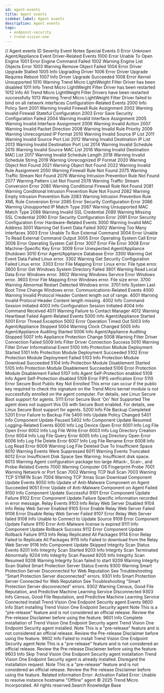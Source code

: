 ```yaml
---
id: agent-events
title: Agent events
sidebar_label: Agent events
description: Agent events
tags:
  - endpoint-security
  - trend-vision-one
---
```


/*<![CDATA[*/ $('#title').html($('meta[name=map-description]').attr('content')); /*]]>*/ Agent events ID Severity Event Notes Special Events 0 Error Unknown Agent/Appliance Event Driver-Related Events 1000 Error Unable To Open Engine 1001 Error Engine Command Failed 1002 Warning Engine List Objects Error 1003 Warning Remove Object Failed 1004 Error Driver Upgrade Stalled 1005 Info Upgrading Driver 1006 Error Driver Upgrade Requires Reboot 1007 Info Driver Upgrade Succeeded 1008 Error Kernel Unsupported 1010 Warning Trend Micro LightWeight Filter Driver has been disabled 1011 Info Trend Micro LightWeight Filter Driver has been restarted 1012 Info All Trend Micro LightWeight Filter Drivers have been restarted successfully 1013 Warning Trend Micro LightWeight Filter Driver failed to bind on all network interfaces Configuration-Related Events 2000 Info Policy Sent 2001 Warning Invalid Firewall Rule Assignment 2002 Warning Invalid Firewall Stateful Configuration 2003 Error Save Security Configuration Failed 2004 Warning Invalid Interface Assignment 2005 Warning Invalid Interface Assignment 2006 Warning Invalid Action 2007 Warning Invalid Packet Direction 2008 Warning Invalid Rule Priority 2009 Warning Unrecognized IP Format 2010 Warning Invalid Source IP List 2011 Warning Invalid Source Port List 2012 Warning Invalid Destination IP List 2013 Warning Invalid Destination Port List 2014 Warning Invalid Schedule 2015 Warning Invalid Source MAC List 2016 Warning Invalid Destination MAC List 2017 Warning Invalid Schedule Length 2018 Warning Invalid Schedule String 2019 Warning Unrecognized IP Format 2020 Warning Object Not Found 2021 Warning Object Not Found 2022 Warning Invalid Rule Assignment 2050 Warning Firewall Rule Not Found 2075 Warning Traffic Stream Not Found 2076 Warning Intrusion Prevention Rule Not Found 2077 Warning Pattern List Not Found 2078 Warning Traffic Stream Conversion Error 2080 Warning Conditional Firewall Rule Not Found 2081 Warning Conditional Intrusion Prevention Rule Not Found 2082 Warning Empty Intrusion Prevention Rule 2083 Warning Intrusion Prevention Rule XML Rule Conversion Error 2085 Error Security Configuration Error 2086 Warning Unsupported IP Match Type 2087 Warning Unsupported MAC Match Type 2088 Warning Invalid SSL Credential 2089 Warning Missing SSL Credential 2090 Error Security Configuration Error 2091 Error Security Configuration Error Hardware-Related Events 3000 Warning Invalid MAC Address 3001 Warning Get Event Data Failed 3002 Warning Too Many Interfaces 3003 Error Unable To Run External Command 3004 Error Unable To Read External Command Output 3005 Error Operating System Call Error 3006 Error Operating System Call Error 3007 Error File Error 3008 Error Machine-Specific Key Error 3009 Error Unexpected Agent/Appliance Shutdown 3010 Error Agent/Appliance Database Error 3300 Warning Get Event Data Failed Linux error. 3302 Warning Get Security Configuration Failed Linux error. 3303 Error File Mapping Error Linux error. File type error. 3600 Error Get Windows System Directory Failed 3601 Warning Read Local Data Error Windows error. 3602 Warning Windows Service Error Windows error. 3603 Error File Mapping Error Windows error. File size error. 3700 Warning Abnormal Restart Detected Windows error. 3701 Info System Last Boot Time Change Windows error. Communications-Related Events 4000 Warning Invalid Protocol Header Content length out of range. 4001 Warning Invalid Protocol Header Content length missing. 4002 Info Command Session Initiated 4003 Info Configuration Session Initiated 4004 Info Command Received 4011 Warning Failure to Contact Manager 4012 Warning Heartbeat Failed Agent-Related Events 5000 Info Agent/Appliance Started 5001 Error Thread Exception 5002 Error Operation Timed Out 5003 Info Agent/Appliance Stopped 5004 Warning Clock Changed 5005 Info Agent/Appliance Auditing Started 5006 Info Agent/Appliance Auditing Stopped 5007 Info Appliance Protection Change 5008 Warning Filter Driver Connection Failed 5009 Info Filter Driver Connection Success 5010 Warning Filter Driver Informational Event 5100 Info Protection Module Deployment Started 5101 Info Protection Module Deployment Succeeded 5102 Error Protection Module Deployment Failed 5103 Info Protection Module Download Succeeded 5104 Info Protection Module Disablement Started 5105 Info Protection Module Disablement Succeeded 5106 Error Protection Module Disablement Failed 5107 Info Agent Self-Protection enabled 5108 Info Agent Self-Protection disabled 5109 Error FIPS verification Error 5110 Error Secure Boot Public Key Not Enrolled This error can occur if the public key required to check the signature on the Trend Micro kernel module is not successfully enrolled on the agent computer. For details, see Linux Secure Boot support for agents. 5111 Error Secure Boot 'On' Not Supported The agent does not support this OS with Secure Boot enabled. For details, see Linux Secure Boot support for agents. 5200 Info File Backup Completed 5201 Error Failure to Backup File 5400 Info Update Policy Changed 5401 Info Component Update Paused 5402 Info Component Update Resumed Logging-Related Events 6000 Info Log Device Open Error 6001 Info Log File Open Error 6002 Info Log File Write Error 6003 Info Log Directory Creation Error 6004 Info Log File Query Error 6005 Info Log Directory Open Error 6006 Info Log File Delete Error 6007 Info Log File Rename Error 6008 Info Log Read Error 6009 Warning Log File Deleted Due To Insufficient Space 6010 Warning Events Were Suppressed 6011 Warning Events Truncated 6012 Error Insufficient Disk Space See Warning: Insufficient disk space. 6013 Warning Agent configuration package too large Attack-, Scan-, and Probe-Related Events 7000 Warning Computer OS Fingerprint Probe 7001 Warning Network or Port Scan 7002 Warning TCP Null Scan 7003 Warning TCP SYNFIN Scan 7004 Warning TCP Xmas Scan Download Component Update Events 9050 Info Update of Anti-Malware Component on Agent Succeeded 9051 Error Update of Anti-Malware Component on Agent Failed 9100 Info Component Update Successful 9101 Error Component Update Failure 9102 Error Component Update Failure Specific information recorded in error message. Relay Events 9103 Info Relay Web Server Disabled 9104 Info Relay Web Server Enabled 9105 Error Enable Relay Web Server Failed 9106 Error Disable Relay Web Server Failed 9107 Error Relay Web Server failed 9108 Info Unable to Connect to Update Source 9109 Error Component Update Failure 9110 Error Anti-Malware license is expired 9111 Info Component Update Rollback Success 9112 Error Component Update Rollback Failure 9113 Info Relay Replicated All Packages 9114 Error Relay Failed to Replicate All Packages 9115 Info Failed to download from the Relay Web Server 9116 Info Component Update Skipped Integrity Scan Status Events 9201 Info Integrity Scan Started 9203 Info Integrity Scan Terminated Abnormally 9204 Info Integrity Scan Paused 9205 Info Integrity Scan Resumed 9208 Warning Integrity Scan failed to start 9209 Warning Integrity Scan Stalled Smart Protection Server Status Events 9300 Warning Smart Protection Server Disconnected for Web Reputation See Troubleshooting "Smart Protection Server disconnected" errors. 9301 Info Smart Protection Server Connected for Web Reputation See Troubleshooting "Smart Protection Server disconnected" errors. 9302 Warning Census, Good File Reputation, and Predictive Machine Learning Service Disconnected 9303 Info Census, Good File Reputation, and Predictive Machine Learning Service Connected Install Trend Vision One Endpoint Security agent Events 9600 Info Start installing Trend Vision One Endpoint Security agent Note This is a "pre-release" feature and is not considered an official release. Review the Pre-release Disclaimer before using the feature. 9601 Info Complete installation of Trend Vision One Endpoint Security agent Trend Vision One Endpoint Security agent installed. Note This is a "pre-release" feature and is not considered an official release. Review the Pre-release Disclaimer before using the feature. 9602 Info Failed to install Trend Vision One Endpoint Security agent Note This is a "pre-release" feature and is not considered an official release. Review the Pre-release Disclaimer before using the feature. 9603 Info Skip Trend Vision One Endpoint Security agent installation Trend Vision One Endpoint Security agent is already installed. Disregard the installation request. Note This is a "pre-release" feature and is not considered an official release. Review the Pre-release Disclaimer before using the feature. Related information Error: Activation Failed Error: Unable to resolve instance hostname "Offline" agent © 2025 Trend Micro Incorporated. All rights reserved.Search Knowledge Base